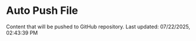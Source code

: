 # Auto Push File

Content that will be pushed to GitHub repository.
Last updated: 07/22/2025, 02:43:39 PM